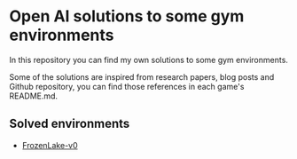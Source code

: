 # Open AI solutions to some gym environments

In this repository you can find my own solutions to some gym environments.

Some of the solutions are inspired from research papers, blog posts and Github repository, you can find those references in each game's README.md.


## Solved environments

* [FrozenLake-v0](https://github.com/arthurdk/openai-solutions/tree/master/FrozenLake)